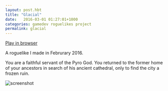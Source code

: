 ```yaml
---
layout: post.hbt
title: "Glacial"
date:   2016-03-01 01:27:01+1000
categories: gamedev roguelikes project
permalink: glacial
---
```


[Play in browser](http://games.takestairs.net/glacial)

A roguelike I made in Februrary 2016.

You are a faithful servant of the Pyro God.
You returned to the former home of your ancestors in search of his ancient cathedral,
only to find the city a frozen ruin.

![screenshot](images/screenshot.png)
